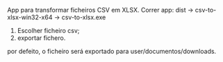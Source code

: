 App para transformar ficheiros CSV em XLSX.
Correr app: dist -> csv-to-xlsx-win32-x64 -> csv-to-xlsx.exe

1. Escolher ficheiro csv;
2. exportar fichero.

por defeito, o ficheiro será exportado para user/documentos/downloads.

